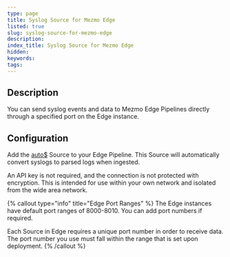 ```yaml
---
type: page
title: Syslog Source for Mezmo Edge
listed: true
slug: syslog-source-for-mezmo-edge
description: 
index_title: Syslog Source for Mezmo Edge
hidden: 
keywords: 
tags: 
---
```


## Description

You can send syslog events and data to Mezmo Edge Pipelines directly through a specified port on the Edge instance.

## Configuration

Add the [auto$](/telemetry-pipelines/syslog-over-http-pipeline-source)  Source to your Edge Pipeline. This Source will automatically convert syslogs to parsed logs when ingested.

An API key is not required, and the connection is not protected with encryption. This is intended for use within your own network and isolated from the wide area network.

{% callout type="info" title="Edge Port Ranges" %}
The Edge instances have default port ranges of 8000-8010. You can add port numbers if required.

Each Source in Edge requires a unique port number in order to receive data. The port number you use must fall within the range that is set upon deployment.
{% /callout %}